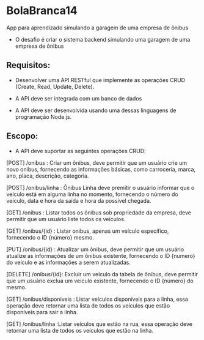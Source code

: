 # BolaBranca14
App para aprendizado simulando a garagem de uma empresa de ônibus 

 - O desafio é criar o sistema backend simulando uma garagem de uma empresa de ônibus 

## Requisitos:
 - Desenvolver uma API RESTful que implemente as operações CRUD (Create, Read, Update, Delete).
 
 - A API deve ser integrada com um banco de dados 
  
 - A API deve ser desenvolvida usando uma dessas linguagens de programação Node.js.

## Escopo:
 - A API deve suportar as seguintes operações CRUD:

[POST] /onibus : Criar um ônibus, deve permitir que um usuário crie um novo onibus, fornecendo as informações básicas, como carroceria, marca, ano, placa, descrição, categoria.

[POST] /onibus/linha : Ônibus Linha deve premitir o usuário informar que o veículo está em alguma linha no momento, fornecendo o número do veículo, data e hora da saída e hora da possível chegada.

[GET] /onibus : Listar todos os ônibus sob propriedade da empresa, deve permitir que um usuário liste todos os veículos.

[GET] /onibus/{id} : Listar onibus, apenas um veículo específico, fornecendo o ID {número} mesmo.

[PUT] /onibus/{id} : Atualizar um ônibus, deve permitir que um usuário atualize as informações de um ônibus existente, fornecendo o ID {numero} do veículo e as informações a serem atualizadas.

[DELETE] /onibus/{id}: Excluir um veículo da tabela de ônibus, deve permitir que um usuário exclua um veículo existente, fornecendo o ID {número} do mesmo.

[GET] /onibus/disponiveis : Listar veículos disponíveis para a linha, essa operação deve retornar uma lista de todos os veículos que estão disponíveis para sair a linha.

[GET] /onibus/linha :Listar veículos que estão na rua, essa operação deve retornar uma lista de todos os veículos que estão na linha.
